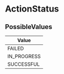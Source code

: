 # ActionStatus


## PossibleValues
|Value |
|------------ |
|FAILED |
|IN_PROGRESS |
|SUCCESSFUL |




